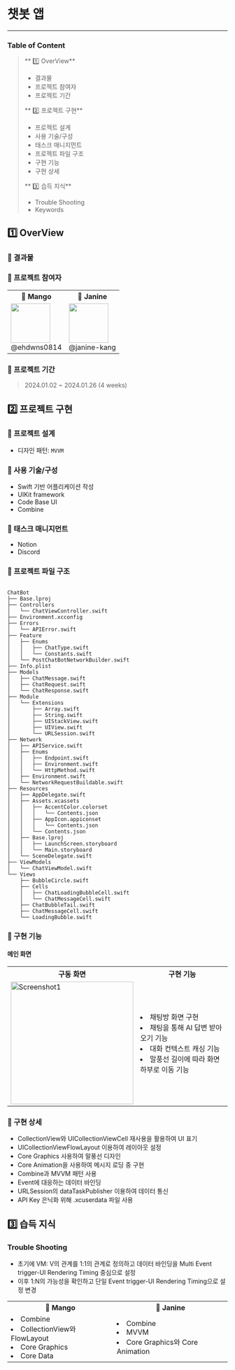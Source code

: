 # 챗봇 앱
---

### Table of Content

> ** 1️⃣ OverView**
>
> - 결과물
> - 프로젝트 참여자
> - 프로젝트 기간
>
> ** 2️⃣ 프로젝트 구현**
>
> - 프로젝트 설계
> - 사용 기술/구성
> - 태스크 매니지먼트
> - 프로젝트 파일 구조
> - 구현 기능
> - 구현 상세
>
> ** 3️⃣ 습득 지식**
>
> - Trouble Shooting
> - Keywords

## 1️⃣ OverView

### 📍 결과물

### 📍 프로젝트 참여자

<table>
<tr>
<th>🥭 Mango</th>
<th>🐠 Janine</th>
</tr>
<tr>
<td>
<img src="https://avatars.githubusercontent.com/u/97822621?v=4" width="90" height="90">
<div>@ehdwns0814</div>
</td>
<td>
<img src="https://avatars.githubusercontent.com/u/76927263?v=4" width="90" height="90"> 
<div>@janine-kang</div>
</td>
</tr>
</table>

### 📍 프로젝트 기간

> 2024.01.02 ~ 2024.01.26 (4 weeks)

## 2️⃣ 프로젝트 구현

### 📍 프로젝트 설계

- 디자인 패턴: `MVVM`

### 📍 사용 기술/구성

- Swift 기반 어플리케이션 작성
- UIKit framework
- Code Base UI
- Combine

### 📍 태스크 매니지먼트

- Notion
- Discord

### 📍 프로젝트 파일 구조

```

ChatBot
├── Base.lproj
├── Controllers
│   └── ChatViewController.swift
├── Environment.xcconfig
├── Errors
│   └── APIError.swift
├── Feature
│   ├── Enums
│   │   ├── ChatType.swift
│   │   └── Constants.swift
│   └── PostChatBotNetworkBuilder.swift
├── Info.plist
├── Models
│   ├── ChatMessage.swift
│   ├── ChatRequest.swift
│   └── ChatResponse.swift
├── Module
│   └── Extensions
│       ├── Array.swift
│       ├── String.swift
│       ├── UIStackView.swift
│       ├── UIView.swift
│       └── URLSession.swift
├── Network
│   ├── APIService.swift
│   ├── Enums
│   │   ├── Endpoint.swift
│   │   ├── Environment.swift
│   │   └── HttpMethod.swift
│   ├── Environment.swift
│   └── NetworkRequestBuildable.swift
├── Resources
│   ├── AppDelegate.swift
│   ├── Assets.xcassets
│   │   ├── AccentColor.colorset
│   │   │   └── Contents.json
│   │   ├── AppIcon.appiconset
│   │   │   └── Contents.json
│   │   └── Contents.json
│   ├── Base.lproj
│   │   ├── LaunchScreen.storyboard
│   │   └── Main.storyboard
│   └── SceneDelegate.swift
├── ViewModels
│   └── ChatViewModel.swift
└── Views
    ├── BubbleCircle.swift
    ├── Cells
    │   ├── ChatLoadingBubbleCell.swift
    │   └── ChatMessageCell.swift
    ├── ChatBubbleTail.swift
    ├── ChatMessageCell.swift
    └── LoadingBubble.swift
```


### 📍 구현 기능

#### 메인 화면
<table>
<tr>
<th>구동 화면</th>
<th>구현 기능</th>
</tr>
<tr>
<td>
<img width="280" height="auto" alt="Screenshot1" src="https://github.com/ehdwns0814/ios-chat-bot/assets/97822621/6c14e571-4a5a-45f6-a2da-686afdf9c667">
</td>
<td>
  <li>채팅방 화면 구현</li>
  <li>채팅을 통해 AI 답변 받아오기 기능</li>
    <li>대화 컨텍스트 캐싱 기능</li>
    <li>말풍선 길이에 따라 화면 하부로 이동 기능</li>
</td>
</tr>
</table>



### 📍 구현 상세

- CollectionView와 UICollectionViewCell 재사용을 활용하여 UI 표기
- UICollectionViewFlowLayout 이용하여 레이아웃 설정
- Core Graphics 사용하여 말풍선 디자인
- Core Animation을 사용하여 메시지 로딩 중 구현
- Combine과 MVVM 패턴 사용
- Event에 대응하는 데이터 바인딩
- URLSession의 dataTaskPublisher 이용하여 데이터 통신
- API Key 은닉화 위해 .xcuserdata 파일 사용


## 3️⃣ 습득 지식

### Trouble Shooting
- 초기에 VM: V의 관계를 1:1의 관계로 정의하고 데이터 바인딩을 Multi Event trigger-UI Rendering Timing 중심으로 설정
- 이후 1:N의 가능성을 확인하고 단일 Event trigger-UI Rendering Timing으로 설정 변경

<table>
<tr>
<th>🥭 Mango</th>
<th>🐠 Janine</th>
</tr>
<tr>
<td>
<li>Combine</li>
<li>CollectionView와 FlowLayout</li>
<li>Core Graphics</li>
<li>Core Data</li>

</td>
<td>
<li>Combine</li>
<li>MVVM</li>
<li>Core Graphics와 Core Animation</li>
</td>
</tr>
</table>
